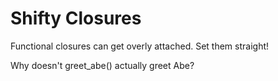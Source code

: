 # Shifty Closures

Functional closures can get overly attached. Set them straight!

Why doesn't greet_abe() actually greet Abe?